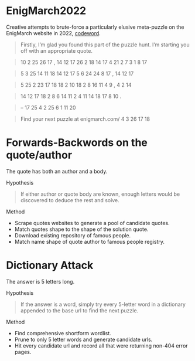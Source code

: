 # EnigMarch2022
Creative attempts to brute-force a particularly elusive meta-puzzle on the EnigMarch website in 2022, [codeword](https://enigmarch.com/codeword/).

> Firstly, I’m glad you found this part of the puzzle hunt. I’m starting you off with an appropriate quote.

> 10 2 25    26 17 ,   14 12 17    26 2 18 14    17 4 21 2 7 3 1 8 17 

> 5 3 25 14    11 18   14 12 17    5 6 24 24 8 17 ,    14 12 17 

> 5 25 2 23 17 18 18    2 10    18 2 8 16 11 4 9 ,    4 2 14 

> 14 12 17    18 2 8 6 14 11 2 4    11 14 18 17 8 10 . 

> – 17 25 4 2   25 6 1 11 20 

> Find your next puzzle at enigmarch.com/ 4 3 26 17 18


# Forwards-Backwords on the quote/author
The quote has both an author and a body. 

Hypothesis
> If either author or quote body are known, enough letters would be discovered to deduce the rest and solve.

Method
* Scrape quotes websites to generate a pool of candidate quotes.
* Match quotes shape to the shape of the solution quote.
* Download existing repository of famous people. 
* Match name shape of quote author to famous people registry. 


# Dictionary Attack
The answer is 5 letters long.

Hypothesis
> If the answer is a word, simply try every 5-letter word in a dictionary appended to the base url to find the next puzzle. 

Method
* Find comprehensive shortform wordlist.
* Prune to only 5 letter words and generate candidate urls.
* Hit every candidate url and record all that were returning non-404 error pages. 

